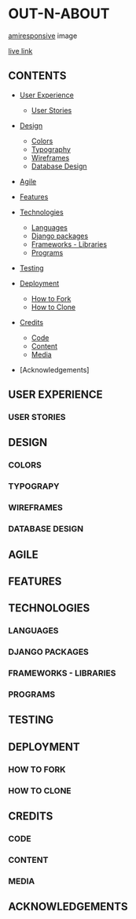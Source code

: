 # OUT-N-ABOUT

[amiresponsive](https://ui.dev/amiresponsive) image

[live link]()

## CONTENTS
- [User Experience](#user-experience)
    - [User Stories](#user-stories)

- [Design](#design)
    - [Colors](#colors)
    - [Typography](#typograpy)
    - [Wireframes](#wireframes)
    - [Database Design](#database-design)

- [Agile](#agile)

- [Features](#features)

- [Technologies](#technologies)
    - [Languages](#languages)
    - [Django packages](#django-packages)
    - [Frameworks - Libraries](#frameworks---libraries)
    - [Programs](#programs)

- [Testing](#testing)

- [Deployment](#deployment)
    - [How to Fork](#how-to-fork)
    - [How to Clone](#how-to-clone)

- [Credits](#credits)
    - [Code](#code)
    - [Content](#content)
    - [Media](#media)

- [Acknowledgements]

## USER EXPERIENCE

### USER STORIES

## DESIGN

### COLORS

### TYPOGRAPY

### WIREFRAMES

### DATABASE DESIGN

## AGILE 

## FEATURES

## TECHNOLOGIES

### LANGUAGES

### DJANGO PACKAGES

### FRAMEWORKS - LIBRARIES

### PROGRAMS

## TESTING

## DEPLOYMENT 

### HOW TO FORK

### HOW TO CLONE

## CREDITS

### CODE

### CONTENT

### MEDIA

## ACKNOWLEDGEMENTS
